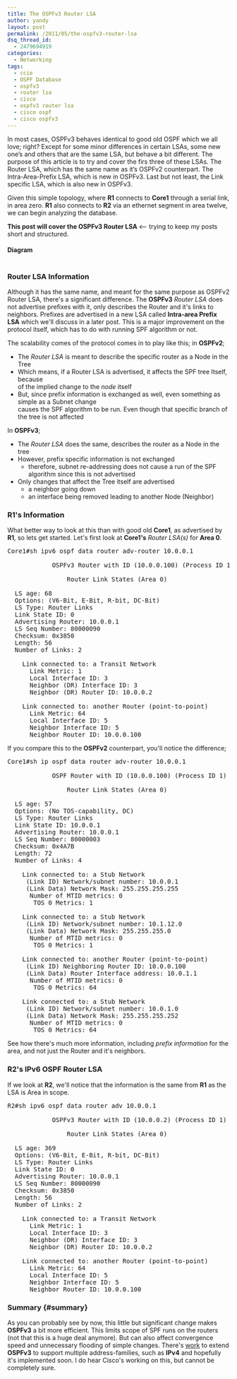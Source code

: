 ```yaml
---
title: The OSPFv3 Router LSA
author: yandy
layout: post
permalink: /2011/05/the-ospfv3-router-lsa
dsq_thread_id:
  - 2479694919
categories:
  - Networking
tags:
  - ccie
  - OSPF Database
  - ospfv3
  - router lsa
  - cisco
  - ospfv3 router lsa
  - cisco ospf
  - cisco ospfv3
---
```

In most cases, OSPFv3 behaves identical to good old OSPF which we all love; right? Except for some minor differences in certain LSAs, some new one’s and others that are the same LSA, but behave a bit different. The purpose of this article is to try and cover the firs three of these LSAs. The Router LSA, which has the same name as it’s OSPFv2 counterpart. The Intra-Area-Prefix LSA, which is new in OSPFv3. Last but not least, the Link specific LSA, which is also new in OSPFv3.

Given this simple topology, where **R1** connects to **Core1** through a serial link, in area zero. **R1** also connects to **R2** via an ethernet segment in area twelve, we can begin analyzing the database.

**This post will cover the OSPFv3 Router LSA** <— trying to keep my posts short and structured.

#### Diagram

<a href="{{ site.url }}/assets/images/ospfv3_nmbr_one.png"><img style="border:0 initial initial;" src="{{ site.url }}/assets/images/ospfv3_nmbr_one.png" alt="" width="" height="" /></a>

<!--more-->

### Router LSA Information

Although it has the same name, and meant for the same purpose as OSPFv2 Router LSA, there's a significant difference. The **OSPFv3** *Router LSA* does not advertise prefixes with it, only describes the Router and it's links to neighbors. Prefixes are advertised in a new LSA called **Intra-area Prefix LSA** which we'll discuss in a later post. This is a major improvement on the protocol itself, which has to do with running SPF algorithm or not.

The scalability comes of the protocol comes in to play like this; in **OSPFv2**;

  * The *Router LSA* is meant to describe the specific router as a Node in the Tree 
  * Which means, if a Router LSA is advertised, it affects the SPF tree Itself, because  
    of the implied change to the *node* itself
  * But, since prefix information is exchanged as well, even something as simple as a Subnet change  
    causes the SPF algorithm to be run. Even though that specific branch of the tree is not affected

In **OSPFv3**;

  * The *Router LSA* does the same, describes the router as a Node in the tree
  * However, prefix specific information is not exchanged 
      * therefore, subnet re-addressing does not cause a run of the SPF algorithm since this is not advertised
  * Only changes that affect the Tree itself are advertised 
      * a neighbor going down
      * an interface being removed leading to another Node (Neighbor)

### R1's Information

What better way to look at this than with good old **Core1**, as advertised by **R1**, so lets get started. Let's first look at **Core1's** *Router LSA(s)* for **Area 0**. 

<pre lang="plain">Core1#sh ipv6 ospf data router adv-router 10.0.0.1  

            OSPFv3 Router with ID (10.0.0.100) (Process ID 1)

                Router Link States (Area 0)

  LS age: 68
  Options: (V6-Bit, E-Bit, R-bit, DC-Bit)
  LS Type: Router Links
  Link State ID: 0
  Advertising Router: 10.0.0.1
  LS Seq Number: 80000090
  Checksum: 0x3850
  Length: 56
  Number of Links: 2

    Link connected to: a Transit Network
      Link Metric: 1
      Local Interface ID: 3
      Neighbor (DR) Interface ID: 3
      Neighbor (DR) Router ID: 10.0.0.2

    Link connected to: another Router (point-to-point)
      Link Metric: 64
      Local Interface ID: 5
      Neighbor Interface ID: 5
      Neighbor Router ID: 10.0.0.100
</pre>

If you compare this to the **OSPFv2** counterpart, you'll notice the difference;

<pre lang="plain">Core1#sh ip ospf data router adv-router 10.0.0.1  

            OSPF Router with ID (10.0.0.100) (Process ID 1)

                Router Link States (Area 0)

  LS age: 57
  Options: (No TOS-capability, DC)
  LS Type: Router Links
  Link State ID: 10.0.0.1
  Advertising Router: 10.0.0.1
  LS Seq Number: 80000003
  Checksum: 0x4A7B
  Length: 72
  Number of Links: 4

    Link connected to: a Stub Network
     (Link ID) Network/subnet number: 10.0.0.1
     (Link Data) Network Mask: 255.255.255.255
      Number of MTID metrics: 0
       TOS 0 Metrics: 1

    Link connected to: a Stub Network
     (Link ID) Network/subnet number: 10.1.12.0
     (Link Data) Network Mask: 255.255.255.0
      Number of MTID metrics: 0
       TOS 0 Metrics: 1

    Link connected to: another Router (point-to-point)
     (Link ID) Neighboring Router ID: 10.0.0.100
     (Link Data) Router Interface address: 10.0.1.1
      Number of MTID metrics: 0
       TOS 0 Metrics: 64

    Link connected to: a Stub Network
     (Link ID) Network/subnet number: 10.0.1.0
     (Link Data) Network Mask: 255.255.255.252
      Number of MTID metrics: 0
       TOS 0 Metrics: 64
</pre>

See how there's much more information, including *prefix information* for the area, and not just the Router and it's neighbors.

### R2's IPv6 OSPF Router LSA

If we look at **R2**, we'll notice that the information is the same from **R1** as the LSA is Area in scope. 

<pre lang="plain">R2#sh ipv6 ospf data router adv 10.0.0.1

            OSPFv3 Router with ID (10.0.0.2) (Process ID 1)

                Router Link States (Area 0)

  LS age: 369
  Options: (V6-Bit, E-Bit, R-bit, DC-Bit)
  LS Type: Router Links
  Link State ID: 0
  Advertising Router: 10.0.0.1
  LS Seq Number: 80000090
  Checksum: 0x3850
  Length: 56
  Number of Links: 2

    Link connected to: a Transit Network
      Link Metric: 1
      Local Interface ID: 3
      Neighbor (DR) Interface ID: 3
      Neighbor (DR) Router ID: 10.0.0.2

    Link connected to: another Router (point-to-point)
      Link Metric: 64
      Local Interface ID: 5
      Neighbor Interface ID: 5
      Neighbor Router ID: 10.0.0.100
</pre>

### Summary {#summary}

As you can probably see by now, this little but significant change makes **OSPFv3** a bit more efficient. This limits scope of SPF runs on the routers (not that this is a huge deal anymore). But can also affect convergence speed and unnecessary flooding of simple changes. There's <a href="http://tools.ietf.org/search/rfc5838" target="blank">work</a> to extend **OSPFv3** to support multiple address-families, such as **IPv4** and hopefully it's implemented soon. I do hear Cisco's working on this, but cannot be completely sure.